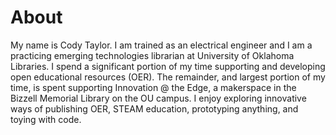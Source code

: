 # About

My name is Cody Taylor.  I am trained as an electrical engineer and I am a practicing  emerging technologies librarian at University of Oklahoma Libraries.  I spend a significant portion of my time supporting and developing open educational resources (OER).  The remainder, and largest portion of my time, is spent supporting Innovation @ the Edge, a makerspace in the Bizzell Memorial Library on the OU campus.  I enjoy exploring innovative ways of publishing OER, STEAM education, prototyping anything, and toying with code.
